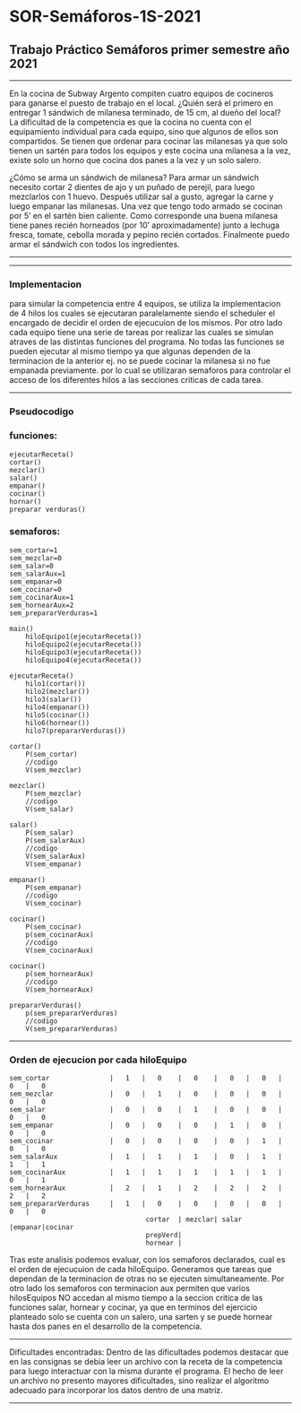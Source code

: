 # SOR-Semáforos-1S-2021
## Trabajo Práctico Semáforos primer semestre año 2021

***
En la cocina de Subway Argento compiten cuatro equipos de cocineros
para ganarse el puesto de trabajo en el local. ¿Quién será el primero en
entregar 1 sándwich de milanesa terminado, de 15 cm, al dueño del
local?
La dificultad de la competencia es que la cocina no cuenta con el
equipamiento individual para cada equipo, sino que algunos de ellos son
compartidos. Se tienen que ordenar para cocinar las milanesas ya que
solo tienen un sartén para todos los equipos y este cocina una milanesa
a la vez, existe solo un horno que cocina dos panes a la vez y un solo
salero.

¿Cómo se arma un sándwich de milanesa?
Para armar un sándwich necesito cortar 2 dientes de ajo y
un puñado de perejil, para luego mezclarlos con 1 huevo.
Después utilizar sal a gusto, agregar la carne y luego empanar
las milanesas. Una vez que tengo todo armado se cocinan por 5’
en el sartén bien caliente.
Como corresponde una buena milanesa tiene panes recién
horneados (por 10’ aproximadamente) junto a lechuga fresca,
tomate, cebolla morada y pepino recién cortados.
Finalmente puedo armar el sándwich con todos los ingredientes.
***

-----------------------------------------------------------------------
### Implementacion

para simular la competencia entre 4 equipos, se utiliza la implementacion de 4 hilos 
los cuales se ejecutaran paralelamente siendo el scheduler el encargado de decidir el orden
de ejecucuion de los mismos. Por otro lado cada equipo tiene una serie de tareas por realizar
las cuales se simulan atraves de las distintas funciones del programa. 
No todas las funciones se pueden ejecutar al mismo tiempo ya que algunas dependen de la terminacion de la anterior
ej. no se puede cocinar la milanesa si no fue empanada previamente.
por lo cual se utilizaran semaforos para controlar el acceso de los diferentes hilos a las secciones
criticas de cada tarea.

------------
### Pseudocodigo

### funciones:
```
ejecutarReceta()
cortar()
mezclar()
salar()
empanar()
cocinar()
hornar()
preparar verduras()
```
### semaforos:
```
sem_cortar=1
sem_mezclar=0
sem_salar=0
sem_salarAux=1
sem_empanar=0
sem_cocinar=0
sem_cocinarAux=1
sem_hornearAux=2
sem_prepararVerduras=1
```
```
main()
    hiloEquipo1(ejecutarReceta())
    hiloEquipo2(ejecutarReceta())
    hiloEquipo3(ejecutarReceta())
    hiloEquipo4(ejecutarReceta())

ejecutarReceta()
    hilo1(cortar())
    hilo2(mezclar())
    hilo3(salar())
    hilo4(empanar())
    hilo5(cocinar())
    hilo6(hornear())
    hilo7(prepararVerduras())

cortar()
    P(sem_cortar)
    //codigo
    V(sem_mezclar)

mezclar()
    P(sem_mezclar)
    //codigo
    V(sem_salar)

salar()
    P(sem_salar)
    P(sem_salarAux)
    //codigo
    V(sem_salarAux)
    V(sem_empanar)

empanar()
    P(sem_empanar)
    //codigo
    V(sem_cocinar)

cocinar()
    P(sem_cocinar)
    p(sem_cocinarAux)
    //codigo
    V(sem_cocinarAux)

cocinar()
    p(sem_hornearAux)
    //codigo
    V(sem_hornearAux)

prepararVerduras()
    p(sem_prepararVerduras)
    //codigo
    V(sem_prepararVerduras)
```
-----------------------------------------------
### Orden de ejecucion por cada hiloEquipo
```                        
sem_cortar               |   1   |   0    |   0    |   0   |   0   |   0   |   0
sem_mezclar              |   0   |   1    |   0    |   0   |   0   |   0   |   0
sem_salar                |   0   |   0    |   1    |   0   |   0   |   0   |   0
sem_empanar              |   0   |   0    |   0    |   1   |   0   |   0   |   0
sem_cocinar              |   0   |   0    |   0    |   0   |   1   |   0   |   0
sem_salarAux             |   1   |   1    |   1    |   0   |   1   |   1   |   1
sem_cocinarAux           |   1   |   1    |   1    |   1   |   1   |   0   |   1
sem_hornearAux           |   2   |   1    |   2    |   2   |   2   |   2   |   2
sem_prepararVerduras     |   1   |   0    |   0    |   0   |   0   |   0   |   0
                                  cortar  | mezclar| salar |empanar|cocinar
                                  prepVerd|
                                  hornear |
```
Tras este analisis podemos evaluar, con los semaforos declarados, cual es el orden de ejecucuion de cada hiloEquipo.
Generamos que tareas que dependan de la terminacion de otras no se ejecuten simultaneamente.
Por otro lado los semaforos con terminacion aux permiten que varios hilosEquipos NO accedan al mismo tiempo a la 
seccion critica de las funciones salar, hornear y cocinar, ya que en terminos del ejercicio planteado 
solo se cuenta con un salero, una sarten y se puede hornear hasta dos panes en el desarrollo de la competencia.

-----------------------------------------------------------------------------------------------------------------------------
Dificultades encontradas:
Dentro de las dificultades podemos destacar que en las consignas se debia leer un archivo con la receta de la competencia
para luego interactuar con la misma durante el programa. El hecho de leer un archivo no presento mayores dificultades, 
sino realizar el algoritmo adecuado para incorporar los datos dentro de una matriz.

-----------------------------------------------------------------------------------------------------------------------------




